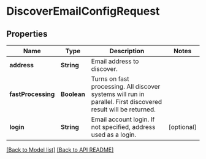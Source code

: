 
# DiscoverEmailConfigRequest
## Properties
Name | Type | Description | Notes
------------ | ------------- | ------------- | -------------
**address** | **String** | Email address to discover.              | 
**fastProcessing** | **Boolean** | Turns on fast processing. All discover systems will run in parallel. First discovered result will be returned.              | 
**login** | **String** | Email account login. If not specified, address used as a login.              |  [optional]




[[Back to Model list]](Models.md) [[Back to API README]](README.md)

